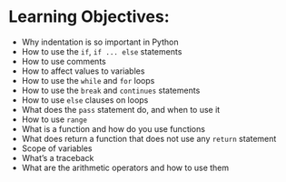 # Learning Objectives:

* Why indentation is so important in Python
* How to use the ```if```, ```if ... else``` statements
* How to use comments
* How to affect values to variables
* How to use the ```while``` and ```for``` loops
* How to use the ```break``` and ```continues``` statements
* How to use ```else``` clauses on loops
* What does the ```pass``` statement do, and when to use it
* How to use ```range```
* What is a function and how do you use functions
* What does return a function that does not use any ```return``` statement
* Scope of variables
* What’s a traceback
* What are the arithmetic operators and how to use them
